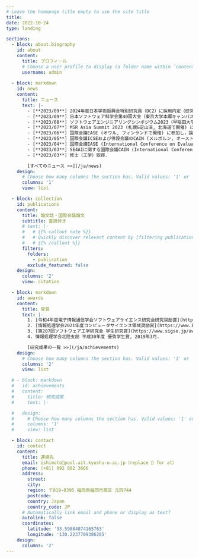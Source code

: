 ```yaml
---
# Leave the homepage title empty to use the site title
title:
date: 2022-10-24
type: landing

sections:
  - block: about.biography
    id: about
    content:
      title: プロフィール
      # Choose a user profile to display (a folder name within `content/authors/`)
      username: admin
  
  - block: markdown
    id: news
    content:
      title: ニュース
      text: |-
        - [**2023/09**] 2024年度日本学術振興会特別研究員（DC2）に採用内定（研究課題名「機械学習システムの運用時における自動的な品質保証技術の確立」）．
        - [**2023/09**] 日本ソフトウェア科学会第40回大会（東京大学本郷キャンパスで開催）のトップカンファレンス・トップ論文誌特別講演のセッションにて発表．
        - [**2023/08**] ソフトウェアエンジニアリングシンポジウム2023（早稲田大学西早稲田キャンパスで開催）にて招待論文発表．
        - [**2023/07**] MSR Asia Summit 2023 (札幌&定山渓, 北海道で開催) にLocal Arrangement Chair, ポスター発表者として参加．3日間という短期間で研究に取り組むResearchathonにも参加．
        - [**2023/06**] 国際会議EASE (オウル, フィンランドで開催) に参加し，論文発表．
        - [**2023/05**] 国際会議ICSEおよび併設会議のCAIN (メルボルン, オーストラリアで開催) に参加．CAINにて論文発表.
        - [**2023/04**] 国際会議EASE (International Conference on Evaluation and Assessment in Software Engineering) の Journal First track に採択 (論文誌ISTに採択された論文の発表)．
        - [**2023/03**] SE4AIに関する国際会議CAIN (International Conference on AI Engineering – Software Engineering for AI) に論文採択 ([An Initial Analysis of Repair and Side-effect Prediction for Neural Networks](/ja/publication/ishimoto-2023-initial/))．
        - [**2023/03**] 修士（工学）取得．

        [すべてのニュース >>](/ja/news)
    design:
      # Choose how many columns the section has. Valid values: '1' or '2'.
      columns: '1'
      view: list

  - block: collection
    id: publications
    content:
      title: 論文誌・国際会議論文
      subtitle: 査読付き
      # text: |-
      #   # {{% callout note %}}
      #   # Quickly discover relevant content by [filtering publications](./publication/).
      #   # {{% /callout %}}
      filters:
        folders:
          - publication
        exclude_featured: false
    design:
      columns: '2'
      view: citation

  - block: markdown
    id: awards
    content:
      title: 受賞
      text: |-
        1. [令和4年度電子情報通信学会ソフトウェアサイエンス研究会研究奨励賞](https://www.ieice.org/iss/ss/award.html), 2023年3月．
        2. [情報処理学会2021年度コンピュータサイエンス領域奨励賞](https://www.ipsj.or.jp/award/cs-award-2021.html), 2021年6月．
        3. [第207回ソフトウェア工学研究会 学生研究賞](https://www.sigse.jp/award.html), 2021年3月．
        4. 情報処理学会北陸支部 平成30年度 優秀学生賞, 2019年3月．

        [研究成果の一覧 >>](/ja/achievements)
    design:
      # Choose how many columns the section has. Valid values: '1' or '2'.
      columns: '2'
      view: list

  # - block: markdown
  #   id: achievements
  #   content:
  #     title: 研究成果
  #     text: |-

  #   design:
  #     # Choose how many columns the section has. Valid values: '1' or '2'.
  #     columns: '1'
  #     view: list

  - block: contact
    id: contact
    content:
      title: 連絡先
      email: ishimoto🌟posl.ait.kyushu-u.ac.jp（replace 🌟 for at）
      phone: (+81) 092 802 3606
      address:
        street: 
        city: 
        region: 〒819-0395 福岡県福岡市西区 元岡744
        postcode: 
        country: Japan
        country_code: JP
      # Automatically link email and phone or display as text?
      autolink: false
      coordinates:
        latitude: '33.59884074165763'
        longitude: '130.2237709386205'
    design:
      columns: '2'
---
```

